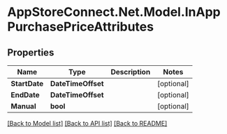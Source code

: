 # AppStoreConnect.Net.Model.InAppPurchasePriceAttributes

## Properties

Name | Type | Description | Notes
------------ | ------------- | ------------- | -------------
**StartDate** | **DateTimeOffset** |  | [optional] 
**EndDate** | **DateTimeOffset** |  | [optional] 
**Manual** | **bool** |  | [optional] 

[[Back to Model list]](../README.md#documentation-for-models) [[Back to API list]](../README.md#documentation-for-api-endpoints) [[Back to README]](../README.md)

